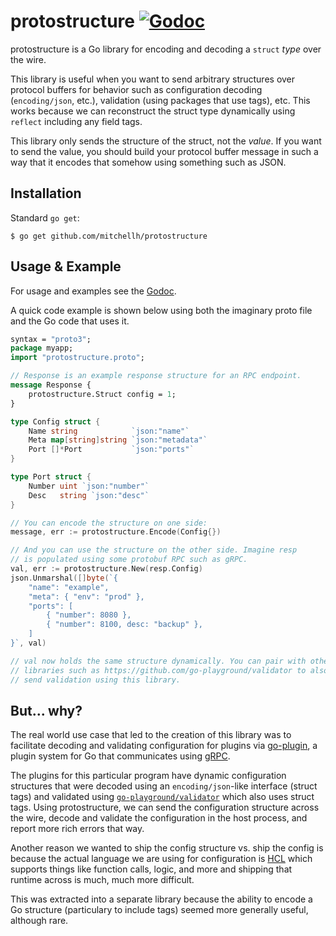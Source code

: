 # protostructure [![Godoc](https://godoc.org/github.com/mitchellh/protostructure?status.svg)](https://godoc.org/github.com/mitchellh/protostructure)

protostructure is a Go library for encoding and decoding a `struct`
_type_ over the wire.

This library is useful when you want to send arbitrary structures
over protocol buffers for behavior such as configuration decoding
(`encoding/json`, etc.), validation (using packages that use tags), etc.
This works because we can reconstruct the struct type dynamically using
`reflect` including any field tags.

This library only sends the structure of the struct, not the _value_.
If you want to send the value, you should build your protocol buffer
message in such a way that it encodes that somehow using something
such as JSON.

## Installation

Standard `go get`:

```
$ go get github.com/mitchellh/protostructure
```

## Usage & Example

For usage and examples see the [Godoc](http://godoc.org/github.com/mitchellh/protostructure).

A quick code example is shown below using both the imaginary proto file
and the Go code that uses it.

```proto
syntax = "proto3";
package myapp;
import "protostructure.proto";

// Response is an example response structure for an RPC endpoint.
message Response {
	protostructure.Struct config = 1;
}
```

```go
type Config struct {
	Name string            `json:"name"`
	Meta map[string]string `json:"metadata"`
	Port []*Port           `json:"ports"`
}

type Port struct {
	Number uint `json:"number"`
	Desc   string `json:"desc"`
}

// You can encode the structure on one side:
message, err := protostructure.Encode(Config{})

// And you can use the structure on the other side. Imagine resp
// is populated using some protobuf RPC such as gRPC.
val, err := protostructure.New(resp.Config)
json.Unmarshal([]byte(`{
	"name": "example",
	"meta": { "env": "prod" },
	"ports": [
		{ "number": 8080 },
		{ "number": 8100, desc: "backup" },
	]
}`, val)

// val now holds the same structure dynamically. You can pair with other
// libraries such as https://github.com/go-playground/validator to also
// send validation using this library.
```

## But... why?

The real world use case that led to the creation of this library was
to facilitate decoding and validating configuration for plugins via
[go-plugin](https://github.com/hashicorp/go-plugin), a plugin system for
Go that communicates using [gRPC](https://grpc.io).

The plugins for this particular program have dynamic configuration structures
that were decoded using an `encoding/json`-like interface (struct tags) and
validated using [`go-playground/validator`](https://github.com/go-playground/validator)
which also uses struct tags. Using protostructure, we can send the configuration
structure across the wire, decode and validate the configuration in the host process,
and report more rich errors that way.

Another reason we wanted to ship the config structure vs. ship the
config is because the actual language we are using for configuration
is [HCL](https://github.com/hashicorp/hcl) which supports things like
function calls, logic, and more and shipping that runtime across is
much, much more difficult.

This was extracted into a separate library because the ability to
encode a Go structure (particulary to include tags) seemed more generally
useful, although rare.
